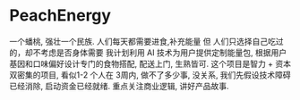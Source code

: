 # PeachEnergy
一个蟠桃, 强壮一个民族.
人们每天都需要进食,补充能量
但 人们只选择自己吃过的，却不考虑是否身体需要
我计划利用 AI 技术为用户提供定制能量包,
根据用户基因和口味偏好设计专门的食物搭配, 配送上门, 生熟皆可.
这个项目是智力 + 资本 双密集的项目, 看似1-2 个人在 3周内, 做不了多少事,
没关系, 我们先假设技术障碍已经消除, 启动资金已经就绪. 重点关注商业逻辑, 讲好产品故事.
